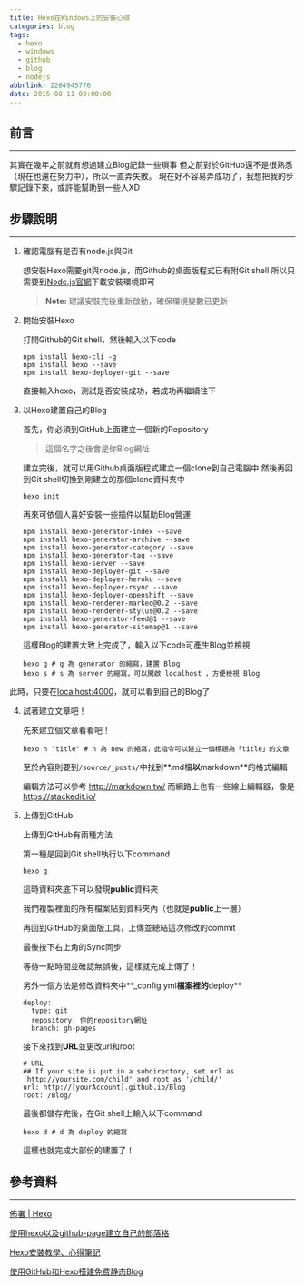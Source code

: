 ```yaml
---
title: Hexo在Windows上的安裝心得
categories: blog
tags:
  - hexo
  - windows
  - github
  - blog
  - nodejs
abbrlink: 2264945776
date: 2015-08-11 00:00:00
---
```


## 前言
----------
其實在幾年之前就有想過建立Blog記錄一些瑣事
但之前對於GitHub還不是很熟悉（現在也還在努力中），所以一直弄失敗。
現在好不容易弄成功了，我想把我的步驟記錄下來，或許能幫助到一些人XD

<!--more-->

## 步驟說明
----------

 1. 確認電腦有是否有node.js與Git

	想安裝Hexo需要git與node.js，而Github的桌面版程式已有附Git shell
	所以只需要到[Node.js官網](https://nodejs.org/)下載安裝環境即可
	> **Note:** 建議安裝完後重新啟動，確保環境變數已更新

 2. 開始安裝Hexo

	打開Github的Git shell，然後輸入以下code

	    npm install hexo-cli -g
	    npm install hexo --save
		npm install hexo-deployer-git --save

	直接輸入hexo，測試是否安裝成功，若成功再繼續往下

 3. 以Hexo建置自己的Blog

	首先，你必須到GitHub上面建立一個新的Repository

	> 這個名字之後會是你Blog網址

	建立完後，就可以用Github桌面版程式建立一個clone到自己電腦中
	然後再回到Git shell切換到剛建立的那個clone資料夾中

	    hexo init

	再來可依個人喜好安裝一些插件以幫助Blog營運

	    npm install hexo-generator-index --save
	    npm install hexo-generator-archive --save
	    npm install hexo-generator-category --save
	    npm install hexo-generator-tag --save
	    npm install hexo-server --save
	    npm install hexo-deployer-git --save
	    npm install hexo-deployer-heroku --save
	    npm install hexo-deployer-rsync --save
	    npm install hexo-deployer-openshift --save
	    npm install hexo-renderer-marked@0.2 --save
	    npm install hexo-renderer-stylus@0.2 --save
	    npm install hexo-generator-feed@1 --save
	    npm install hexo-generator-sitemap@1 --save

	這樣Blog的建置大致上完成了，輸入以下code可產生Blog並檢視

	    hexo g # g 為 generator 的縮寫，建置 Blog
	    hexo s # s 為 server 的縮寫，可以開啟 localhost ，方便檢視 Blog
    
   此時，只要在[localhost:4000](http://127.0.0.1:4000)，就可以看到自己的Blog了

 4. 試著建立文章吧！

	先來建立個文章看看吧！

	    hexo n "title" # n 為 new 的縮寫，此指令可以建立一個標題為「title」的文章

	至於內容則要到`/source/_posts/`中找到**.md檔**以**markdown**的格式編輯

	編輯方法可以參考 http://markdown.tw/
	而網路上也有一些線上編輯器，像是 https://stackedit.io/

 5. 上傳到GitHub

	上傳到GitHub有兩種方法
 
	第一種是回到Git shell執行以下command

	    hexo g

	這時資料夾底下可以發現**public**資料夾

	我們複製裡面的所有檔案貼到資料夾內（也就是**public**上一層）

	再回到GitHub的桌面版工具，上傳並總結這次修改的commit

	最後按下右上角的<i class="icon-refresh"></i>Sync同步

	等待一點時間並確認無誤後，這樣就完成上傳了！
	
    另外一個方法是修改資料夾中**_config.yml**檔案裡的**deploy**

	    deploy: 
	      type: git
	      repository: 你的repository網址
	      branch: gh-pages

    接下來找到**URL**並更改url和root

		# URL
		## If your site is put in a subdirectory, set url as 'http://yoursite.com/child' and root as '/child/'
		url: http://[yourAccount].github.io/Blog
		root: /Blog/
		
    最後都儲存完後，在Git shell上輸入以下command

		hexo d # d 為 deploy 的縮寫

    這樣也就完成大部份的建置了！


## 參考資料
----------

[佈署 | Hexo](https://hexo.io/zh-tw/docs/deployment.html)

[使用hexo以及github-page建立自己的部落格](http://eva0919.github.io/2013/04/21/%E4%BD%BF%E7%94%A8hexo%E4%BB%A5%E5%8F%8Agithub-page%E5%BB%BA%E7%AB%8B%E8%87%AA%E5%B7%B1%E7%9A%84%E9%83%A8%E8%90%BD%E6%A0%BC/)

[Hexo安裝教學、心得筆記](https://wwssllabcd.github.io/blog/2014/12/22/how-to-install-hexo-on-window/)

[使用GitHub和Hexo搭建免费静态Blog](http://wsgzao.github.io/post/hexo-guide/)

